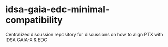 # idsa-gaia-edc-minimal-compatibility
Centralized discussion repository for discussions on how to align PTX with IDSA GAIA-X &amp; EDC
